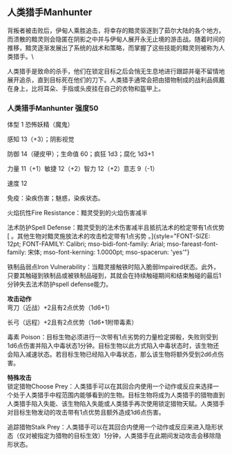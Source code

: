 ## 人类猎手Manhunter 

背叛者被击败后，伊甸人乘胜追击，将幸存的黯灵驱逐到了茹尔大陆的各个地方。而溃散的黯灵则会隐匿在阴影之中并与伊甸人展开永无止境的游击战。随着时间的推移，黯灵逐渐发展出了系统的战术和策略，而掌握了这些技能的黯灵则被称为人类猎手。\

人类猎手是致命的杀手，他们在锁定目标之后会悄无生息地进行跟踪并毫不留情地展开追杀，直到目标死在他们的刀下。人类猎手通常会把由猎物制成的战利品佩戴在身上，比将耳朵、手指或头皮挂在自己的衣物和盔甲上。

### 人类猎手Manhunter 强度50

体型 1 恐怖妖精（魔鬼）

感知 13（+3）；阴影视觉

防御 14（硬皮甲）；生命值 60；疯狂 1d3；腐化 1d3+1

力量 11（+1）敏捷 12（+2）智力 12（+2）意志 9（-1）

速度 12

免疫：染疾伤害；魅惑，染疾状态。

火焰抗性Fire Resistance：黯灵受到的火焰伤害减半

法术防护Spell Defense：黯灵受到的法术伤害减半且抵抗法术的检定带有1点优势
[ 。其他生物对黯灵施放法术的攻击检定带有1点劣势
。]{style="FONT-SIZE: 12pt; FONT-FAMILY: Calibri; mso-bidi-font-family: Arial; mso-fareast-font-family: 宋体; mso-font-kerning: 1.0000pt; mso-spacerun: 'yes'"}

铁制品弱点Iron
Vulnerability：当黯灵接触铁时陷入脆弱Impaired状态。此外，只要其触碰到铁制品或被铁制品碰到，其就会在持续触碰期间和结束触碰的最后1分钟失去法术防护spell
defense能力。

**攻击动作**\
弯刀（近战）+2且有2点优势（1d6+1）

长弓（远程）+2且有2点优势（1d6+1附带毒素）

毒素
Poison：目标生物必须进行一次带有1点劣势的力量检定掷骰，失败则受到1d6点伤害并陷入中毒状态1分钟。目标生物以此方式陷入中毒状态时，该生物还会陷入减速状态。若目标生物已经陷入中毒状态，那么该生物将额外受到2d6点伤害。

**特殊攻击**\
锁定猎物Choose
Prey：人类猎手可以在其回合内使用一个动作或反应来选择一个处于人类猎手中程范围内能够看到的生物。目标生物将成为人类猎手的猎物直到人类猎手陷入失能、该生物陷入失能或人类猎手再次使用锁定猎物天赋。人类猎手对目标生物发动的攻击带有1点优势且额外造成1d6点伤害。

追踪猎物Stalk
Prey：人类猎手可以在其回合内使用一个动作或反应来进入隐形状态（仅对被指定为猎物的目标生效）1分钟，人类猎手在此期间发动攻击会移除隐形状态。

